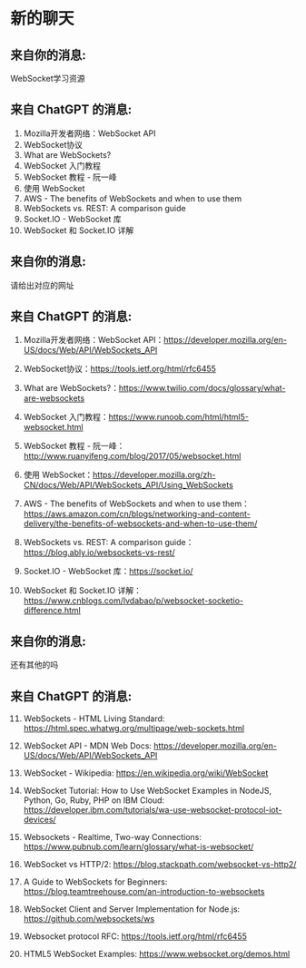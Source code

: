 # 新的聊天

## 来自你的消息:
WebSocket学习资源

## 来自 ChatGPT 的消息:
1. Mozilla开发者网络：WebSocket API
2. WebSocket协议
3. What are WebSockets?
4. WebSocket 入门教程
5. WebSocket 教程 - 阮一峰
6. 使用 WebSocket
7. AWS - The benefits of WebSockets and when to use them
8. WebSockets vs. REST: A comparison guide
9. Socket.IO - WebSocket 库
10. WebSocket 和 Socket.IO 详解

## 来自你的消息:
请给出对应的网址


## 来自 ChatGPT 的消息:
1. Mozilla开发者网络：WebSocket API：https://developer.mozilla.org/en-US/docs/Web/API/WebSockets_API

2. WebSocket协议：https://tools.ietf.org/html/rfc6455

3. What are WebSockets?：https://www.twilio.com/docs/glossary/what-are-websockets

4. WebSocket 入门教程：https://www.runoob.com/html/html5-websocket.html

5. WebSocket 教程 - 阮一峰：http://www.ruanyifeng.com/blog/2017/05/websocket.html 

6. 使用 WebSocket：https://developer.mozilla.org/zh-CN/docs/Web/API/WebSockets_API/Using_WebSockets

7. AWS - The benefits of WebSockets and when to use them：https://aws.amazon.com/cn/blogs/networking-and-content-delivery/the-benefits-of-websockets-and-when-to-use-them/

8. WebSockets vs. REST: A comparison guide：https://blog.ably.io/websockets-vs-rest/ 

9. Socket.IO - WebSocket 库：https://socket.io/

10. WebSocket 和 Socket.IO 详解：https://www.cnblogs.com/lvdabao/p/websocket-socketio-difference.html

## 来自你的消息:
还有其他的吗

## 来自 ChatGPT 的消息:
11. WebSockets - HTML Living Standard: https://html.spec.whatwg.org/multipage/web-sockets.html

12. WebSocket API - MDN Web Docs: https://developer.mozilla.org/en-US/docs/Web/API/WebSockets_API

13. WebSocket - Wikipedia: https://en.wikipedia.org/wiki/WebSocket

14. WebSocket Tutorial: How to Use WebSocket Examples in NodeJS, Python, Go, Ruby, PHP on IBM Cloud: https://developer.ibm.com/tutorials/wa-use-websocket-protocol-iot-devices/

15. Websockets - Realtime, Two-way Connections: https://www.pubnub.com/learn/glossary/what-is-websocket/

16. WebSocket vs HTTP/2: https://blog.stackpath.com/websocket-vs-http2/

17. A Guide to WebSockets for Beginners: https://blog.teamtreehouse.com/an-introduction-to-websockets

18. WebSocket Client and Server Implementation for Node.js: https://github.com/websockets/ws

19. Websocket protocol RFC: https://tools.ietf.org/html/rfc6455

20. HTML5 WebSocket Examples: https://www.websocket.org/demos.html